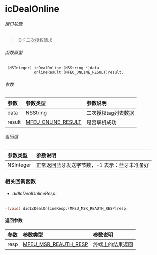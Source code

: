 # icDealOnline

###### 接口功能
> IC卡二次授权请求

###### 函数原型

```objective-c
-(NSInteger) icDealOnline:(NSString *)data
             onlineResult:(MFEU_ONLINE_RESULT)result;
```

###### 参数
| 参数 | 参数类型 | 参数说明 |
| :-------- | :--------| :------ |
| data| NSString | 二次授权tag列表数据 |
| result| [MFEU_ONLINE_RESULT](enum-cn.md#MFEU_ONLINE_RESULT) | 是否联机成功 |

###### 返回值
| 参数类型 | 参数说明 |
| :--------| :------ |
| NSInteger | 正常返回蓝牙发送字节数，-1 表示：蓝牙未准备好 |


### 相关回调函数
- ###### didIcDealOnlineResp:

```objective-c
-(void) didIcDealOnlineResp:(MFEU_MSR_REAUTH_RESP)resp;
```

#### 返回参数
| 参数 | 参数类型 | 参数说明 |
| :-------- | :--------| :------ |
| resp| [MFEU_MSR_REAUTH_RESP](enum-cn.md#MFEU_MSR_REAUTH_RESP) | 终端上的结果返回 |

